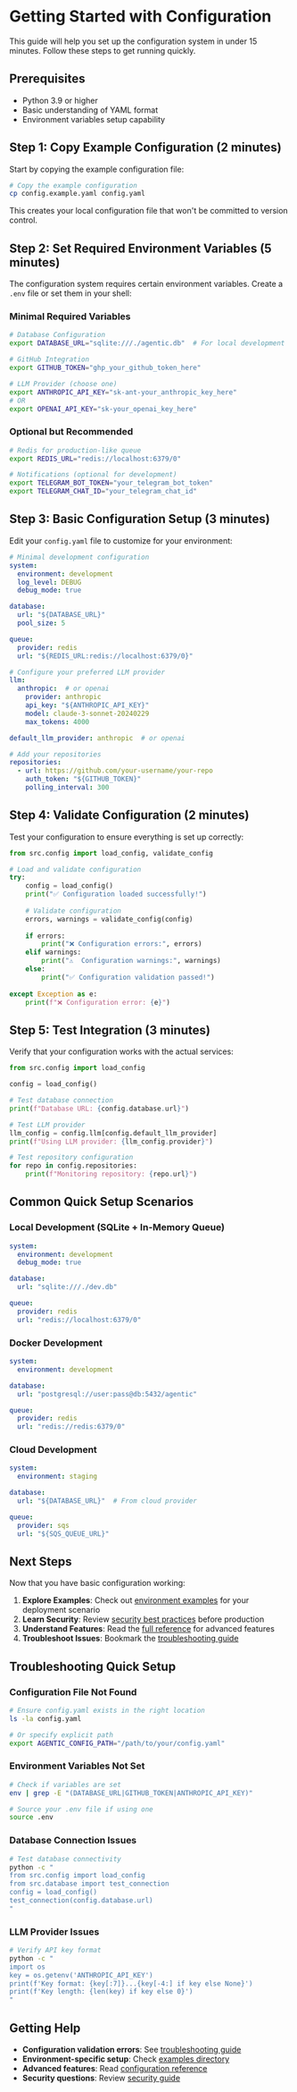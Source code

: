 # Getting Started with Configuration

This guide will help you set up the configuration system in under 15 minutes. Follow these steps to get running quickly.

## Prerequisites

- Python 3.9 or higher
- Basic understanding of YAML format
- Environment variables setup capability

## Step 1: Copy Example Configuration (2 minutes)

Start by copying the example configuration file:

```bash
# Copy the example configuration
cp config.example.yaml config.yaml
```

This creates your local configuration file that won't be committed to version control.

## Step 2: Set Required Environment Variables (5 minutes)

The configuration system requires certain environment variables. Create a `.env` file or set them in your shell:

### Minimal Required Variables

```bash
# Database Configuration
export DATABASE_URL="sqlite:///./agentic.db"  # For local development

# GitHub Integration
export GITHUB_TOKEN="ghp_your_github_token_here"

# LLM Provider (choose one)
export ANTHROPIC_API_KEY="sk-ant-your_anthropic_key_here"
# OR
export OPENAI_API_KEY="sk-your_openai_key_here"
```

### Optional but Recommended

```bash
# Redis for production-like queue
export REDIS_URL="redis://localhost:6379/0"

# Notifications (optional for development)
export TELEGRAM_BOT_TOKEN="your_telegram_bot_token"
export TELEGRAM_CHAT_ID="your_telegram_chat_id"
```

## Step 3: Basic Configuration Setup (3 minutes)

Edit your `config.yaml` file to customize for your environment:

```yaml
# Minimal development configuration
system:
  environment: development
  log_level: DEBUG
  debug_mode: true

database:
  url: "${DATABASE_URL}"
  pool_size: 5

queue:
  provider: redis
  url: "${REDIS_URL:redis://localhost:6379/0}"

# Configure your preferred LLM provider
llm:
  anthropic:  # or openai
    provider: anthropic
    api_key: "${ANTHROPIC_API_KEY}"
    model: claude-3-sonnet-20240229
    max_tokens: 4000

default_llm_provider: anthropic  # or openai

# Add your repositories
repositories:
  - url: https://github.com/your-username/your-repo
    auth_token: "${GITHUB_TOKEN}"
    polling_interval: 300
```

## Step 4: Validate Configuration (2 minutes)

Test your configuration to ensure everything is set up correctly:

```python
from src.config import load_config, validate_config

# Load and validate configuration
try:
    config = load_config()
    print("✅ Configuration loaded successfully!")
    
    # Validate configuration
    errors, warnings = validate_config(config)
    
    if errors:
        print("❌ Configuration errors:", errors)
    elif warnings:
        print("⚠️  Configuration warnings:", warnings)
    else:
        print("✅ Configuration validation passed!")
        
except Exception as e:
    print(f"❌ Configuration error: {e}")
```

## Step 5: Test Integration (3 minutes)

Verify that your configuration works with the actual services:

```python
from src.config import load_config

config = load_config()

# Test database connection
print(f"Database URL: {config.database.url}")

# Test LLM provider
llm_config = config.llm[config.default_llm_provider]
print(f"Using LLM provider: {llm_config.provider}")

# Test repository configuration
for repo in config.repositories:
    print(f"Monitoring repository: {repo.url}")
```

## Common Quick Setup Scenarios

### Local Development (SQLite + In-Memory Queue)

```yaml
system:
  environment: development
  debug_mode: true

database:
  url: "sqlite:///./dev.db"

queue:
  provider: redis
  url: "redis://localhost:6379/0"
```

### Docker Development

```yaml
system:
  environment: development

database:
  url: "postgresql://user:pass@db:5432/agentic"

queue:
  provider: redis
  url: "redis://redis:6379/0"
```

### Cloud Development

```yaml
system:
  environment: staging

database:
  url: "${DATABASE_URL}"  # From cloud provider

queue:
  provider: sqs
  url: "${SQS_QUEUE_URL}"
```

## Next Steps

Now that you have basic configuration working:

1. **Explore Examples**: Check out [environment examples](../../config/examples/) for your deployment scenario
2. **Learn Security**: Review [security best practices](security.md) before production
3. **Understand Features**: Read the [full reference](reference.md) for advanced features
4. **Troubleshoot Issues**: Bookmark the [troubleshooting guide](troubleshooting.md)

## Troubleshooting Quick Setup

### Configuration File Not Found
```bash
# Ensure config.yaml exists in the right location
ls -la config.yaml

# Or specify explicit path
export AGENTIC_CONFIG_PATH="/path/to/your/config.yaml"
```

### Environment Variables Not Set
```bash
# Check if variables are set
env | grep -E "(DATABASE_URL|GITHUB_TOKEN|ANTHROPIC_API_KEY)"

# Source your .env file if using one
source .env
```

### Database Connection Issues
```bash
# Test database connectivity
python -c "
from src.config import load_config
from src.database import test_connection
config = load_config()
test_connection(config.database.url)
"
```

### LLM Provider Issues
```bash
# Verify API key format
python -c "
import os
key = os.getenv('ANTHROPIC_API_KEY')
print(f'Key format: {key[:7]}...{key[-4:] if key else None}')
print(f'Key length: {len(key) if key else 0}')
"
```

## Getting Help

- **Configuration validation errors**: See [troubleshooting guide](troubleshooting.md)
- **Environment-specific setup**: Check [examples directory](../../config/examples/)
- **Advanced features**: Read [configuration reference](reference.md)
- **Security questions**: Review [security guide](security.md)